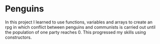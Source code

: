 Penguins
=================
In this project I learned to use functions, variables and arrays to create an rpg in which conflict between penguins and communists is carried out until the population of one party reaches 0. 
This progressed my skills using constructors. 